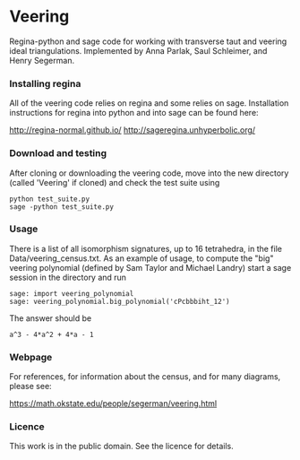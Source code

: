 # Veering
Regina-python and sage code for working with transverse taut and veering ideal triangulations. Implemented by Anna Parlak, Saul Schleimer, and Henry Segerman. 

### Installing regina

All of the veering code relies on regina and some relies on sage.  Installation instructions for regina into python and into sage can be found here:

http://regina-normal.github.io/
http://sageregina.unhyperbolic.org/

### Download and testing

After cloning or downloading the veering code, move into the new directory (called 'Veering' if cloned) and check the test suite using

    python test_suite.py
    sage -python test_suite.py

### Usage

There is a list of all isomorphism signatures, up to 16 tetrahedra, in the file Data/veering_census.txt.  As an example of usage, to compute the "big" veering polynomial (defined by Sam Taylor and Michael Landry) start a sage session in the directory and run

    sage: import veering_polynomial
    sage: veering_polynomial.big_polynomial('cPcbbbiht_12')

The answer should be

    a^3 - 4*a^2 + 4*a - 1

### Webpage

For references, for information about the census, and for many diagrams, please see:

https://math.okstate.edu/people/segerman/veering.html

### Licence

This work is in the public domain.  See the licence for details. 
